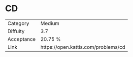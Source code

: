 # CD

<table>
    <tr>
        <td>Category</td>
        <td>Medium</td>
    </tr>
    <tr>
        <td>Diffulty</td>
        <td>3.7</td>
    </tr>
    <tr>
        <td>Acceptance</td>
        <td>20.75 %</td>
    </tr>
    <tr>
        <td>Link</td>
        <td>https://open.kattis.com/problems/cd</td>
    </tr>
</table>